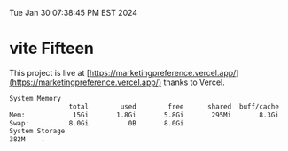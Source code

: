 Tue Jan 30 07:38:45 PM EST 2024

# vite Fifteen


This project is live at [https://marketingpreference.vercel.app/](https://marketingpreference.vercel.app/) thanks to Vercel.

```bash
System Memory
               total        used        free      shared  buff/cache   available
Mem:            15Gi       1.8Gi       5.8Gi       295Mi       8.3Gi        13Gi
Swap:          8.0Gi          0B       8.0Gi
System Storage
382M	.
```
```bash
